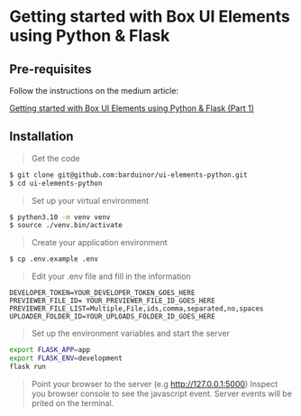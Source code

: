 # Getting started with Box UI Elements using Python & Flask

## Pre-requisites

Follow the instructions on the medium article:

[Getting started with Box UI Elements using Python & Flask (Part 1)](https://medium.com/@barbosa-rmv/getting-started-with-box-ui-elements-using-python-flask-part-1-922f47299fd)

## Installation

> Get the code
```bash
$ git clone git@github.com:barduinor/ui-elements-python.git
$ cd ui-elements-python
```

> Set up your virtual environment
```bash
$ python3.10 -m venv venv
$ source ./venv.bin/activate
```

> Create your application environment
```bash
$ cp .env.example .env
```

> Edit your .env file and fill in the information
```
DEVELOPER_TOKEN=YOUR_DEVELOPER_TOKEN_GOES_HERE
PREVIEWER_FILE_ID= YOUR_PREVIEWER_FILE_ID_GOES_HERE
PREVIEWER_FILE_LIST=Multiple,File,ids,comma,separated,no,spaces
UPLOADER_FOLDER_ID=YOUR_UPLOADS_FOLDER_ID_GOES_HERE
```

> Set up the environment variables and start the server
```bash
export FLASK_APP=app
export FLASK_ENV=development
flask run
```

> Point your browser to the server (e.g http://127.0.0.1:5000)
>Inspect you browser console to see the javascript event.
>Server events will be prited on the terminal.

